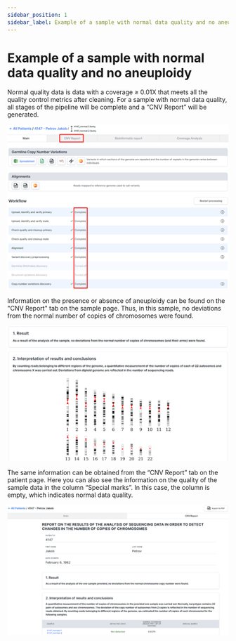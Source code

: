 ```yaml
---
sidebar_position: 1
sidebar_label: Example of a sample with normal data quality and no aneuploidy
---
```


# Example of a sample with normal data quality and no aneuploidy

Normal quality data is data with a coverage ≥ 0.01X that meets all the quality control metrics after cleaning. For a sample with normal data quality, all stages of the pipeline will be complete and a “CNV Report” will be generated.

![38](/img/eng/38-main-page-normal-data-quality.png)

Information on the presence or absence of aneuploidy can be found on the "CNV Report" tab on the sample page. Thus, in this sample, no deviations from the normal number of copies of chromosomes were found.

![39](/img/eng/39-cnv-report-normal-quality-data.png)

The same information can be obtained from the “CNV Report” tab on the patient page. Here you can also see the information on the quality of the sample data in the column “Special marks”. In this case, the column is empty, which indicates normal data quality.

![40](/img/eng/40-cnv-report-not-detected-normal-data-quality.png)
